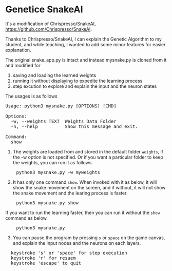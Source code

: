 # Genetice SnakeAI 
It's a modification of Chrispresso/SnakeAI, https://github.com/Chrispresso/SnakeAI.

Thanks to Chrispresso/SnakeAI, I can explain the Genetic Algorithm to my student, and while teaching, I wanted to add some minor features for easier explanation.

The original snake_app.py is intact and instead mysnake.py is cloned from it and modified for

1. saving and loading the learned weights
2. running it without displaying to expedite the learning process
3. step excution to explore and explain the input and the neuron states

The usages is as follows
<pre>
Usage: python3 mysnake.py [OPTIONS] [CMD]

Options:
  -w, --weights TEXT  Weights Data Folder
  -h, --help          Show this message and exit.

Command:
  show
</pre>

1. The weights are loaded from and stored in the default folder `weights`, if the -w option is not specified. Or if you want a particular folder to keep the weights, you can run it as follows. 
<pre>
    python3 mysnake.py -w myweights
</pre>

2. It has only one command `show`. When invoked with it as below, it will show the snake movement on the screen, and if without, it will not show the snake movement and the learing process is faster.
<pre>
    python3 mysnake.py show
</pre>

If you want to run the learning faster, then you can run it without the `show` command as below.
<pre>
    python3 mysnake.py
</pre>

3. You can pause the program by pressing `s` or `space` on the game canvas, and explain the input nodes and the neurons on each layers.
<pre>
  keystroke 's' or 'space' for step execution
  keystroke 'r' for resuem
  keystroke 'escape' to quit
</pre>
